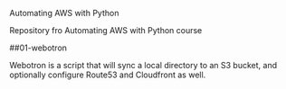 Automating AWS with Python

Repository fro Automating AWS with Python course


##01-webotron

Webotron is a script that will sync a local directory to an S3 bucket,
and optionally configure Route53 and Cloudfront as well.
